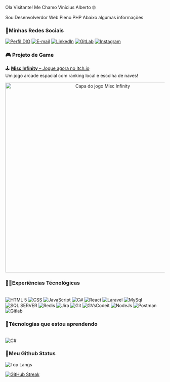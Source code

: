 Ola Visitante!
Me Chamo Vinícius Alberto 🤓

Sou Desenvolverdor Web Pleno PHP
Abaixo algumas informações

### 📲Minhas Redes Sociais 

[![Perfil DIO](https://img.shields.io/badge/-Meu%20Perfil%20na%20DIO-30A3DC?style=for-the-badge)](https://www.dio.me/users/viniciusalberto_souza)
[![E-mail](https://img.shields.io/badge/-Email-000?style=for-the-badge&logo=microsoft-outlook&logoColor=E94D5F)](mailto:viniciusalberto.souza@gmail.com)
[![LinkedIn](https://img.shields.io/badge/-LinkedIn-0366d6?style=for-the-badge&logo=linkedin&logoColor=#FFFFFF)](https://www.linkedin.com/in/vinícius-alberto-souza)
[![GitLab](https://img.shields.io/badge/GitLab-330F63?style=for-the-badge&logo=gitlab&logoColor=white)](https://gitlab.com/viniciusalberto.souza)
[![Instagram](https://img.shields.io/badge/-Instagram-%23E4405F?style=for-the-badge&logo=instagram&logoColor=white)](https://www.instagram.com/vinyalberto/)

### 🎮 Projeto de Game

🕹️ [**Misc Infinity** – Jogue agora no Itch.io](https://vinialbsou.itch.io/misc-infinity)  
Um jogo arcade espacial com ranking local e escolha de naves!
<p align="center">
  <a href="https://vinialbsou.itch.io/misc-infinity">
    <img src="https://raw.githubusercontent.com/vinialbsou/godotGame/main/MiscInifinityIcon.png" alt="Capa do jogo Misc Infinity" width="600"/>
  </a>
</p>

### 👨‍💻Experiências Técnológicas 

<div style="display: inline_block"><br/>
<img aLign="center" alt="HTML 5" src="https://img.shields.io/badge/HTML5-E34F26?style=for-the-badge&logo=html5&logoColor=white" />
<img aLign="center" alt="CSS" src="https://img.shields.io/badge/CSS3-1572B6?style=for-the-badge&logo=css3&logoColor=white" />
<img aLign="center" alt="JavaScript" src="https://img.shields.io/badge/JavaScript-323330?style=for-the-badge&logo=javascript&logoColor=F7DF1E" />
<img aLign="center" alt="C#" src="https://img.shields.io/badge/C%23-239120?style=for-the-badge&logo=c-sharp&logoColor=white" />
<img aLign="center" alt="React" src="https://img.shields.io/badge/React-20232A?style=for-the-badge&logo=react&logoColor=61DAFB" />

<img aLign="center" alt="Laravel" src="https://img.shields.io/badge/laravel-%23FF2D20.svg?style=for-the-badge&logo=laravel&logoColor=white">
<img aLign="center" alt="​MySql" src="https://img.shields.io/badge/MySQL-00000F?style=for-the-badge&logo=mysql&logoColor=white">
<img aLign="center" alt="​SQL SERVER" src="https://img.shields.io/static/v1?label=%E2%80%8B&message=SQL+SERVER&color=CC2927&style=for-the-badge&logo=microsoftsqlserver">
<img aLign="center" alt="Redis" src="https://img.shields.io/badge/redis-%23DD0031.svg?style=for-the-badge&logo=redis&logoColor=white" />
<img aLign="center" alt="Jira" src="https://img.shields.io/badge/Jira-0052CC?style=for-the-badge&logo=Jira&logoColor=white" />
<img aLign="center" alt="Git" src="https://img.shields.io/badge/GIT-E44C30?style=for-the-badge&logo=git&logoColor=white" />
<img aLign="center" alt="GVsCodeit" src="https://img.shields.io/badge/Vscode-007ACC?style=for-the-badge&logo=visual-studio-code&logoColor=white" />
<img aLign="center" alt="NodeJs" src="https://img.shields.io/badge/node.js-6DA55F?style=for-the-badge&logo=node.js&logoColor=white" />
<img aLign="center" alt="Postman" src="https://img.shields.io/badge/Postman-FF6C37.svg?style=for-the-badge&logo=Postman&logoColor=white" />
<img aLign="center" alt="Gitlab" src="https://img.shields.io/badge/GitLab-330F63?style=for-the-badge&logo=gitlab&logoColor=white" />
</div>

### 📖Técnologias que estou aprendendo

<div style="display: inline_block"><br/>
<img aLign="center" alt="C#" src="https://img.shields.io/badge/C%23-239120?style=for-the-badge&logo=c-sharp&logoColor=white" />
</div>

### 🐙Meu Github Status

![Top Langs](https://github-readme-stats-git-masterrstaa-rickstaa.vercel.app/api/top-langs/?username=vinialbsou&bg_color=000&border_color=30A3DC&title_color=E94D5F&text_color=FFF)

[![GitHub Streak](https://streak-stats.demolab.com/?user=vinialbsou&theme=bear&background=000&border=30A3DC&dates=FFF)](https://git.io/streak-stats)

